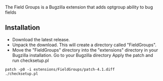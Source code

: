 The Field Groups is a Bugzilla extension that adds optgroup ability to bug fields
## Installation
* Download the latest release.
* Unpack the download. This will create a directory called "FieldGroups".
* Move the "FieldGroups" directory into the "extensions" directory in your Bugzilla installation.
Go to your Bugzilla directory
Apply the patch and run checksetup.pl
```
patch -p0 -i extensions/FieldGroups/patch-4.1.diff
./checksetup.pl
```
